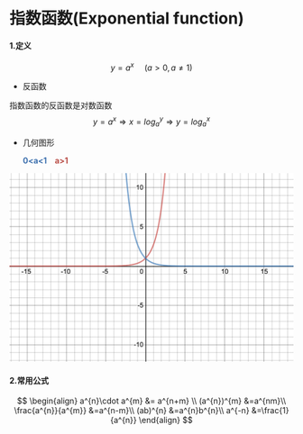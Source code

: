 # 指数函数(Exponential function)

####  1.定义
$$
y=a^{x}\,\,\,\,\,\,\,\,(a>0,a\neq 1)
$$

* 反函数

指数函数的反函数是对数函数
$$
y=a^{x} \Rightarrow x={log_{a}}^{y}\Rightarrow y={log_{a}}^{x}
$$


* 几何图形

  <font color=#3D70AE>**0<a<1**</font>&emsp;<font color=#B94D46>**a>1**</font>

![a>1](./pic_exponential/ex.png)


#### 2.常用公式

$$
\begin{align}
a^{n}\cdot a^{m} &= a^{n+m} \\
(a^{n})^{m} &=a^{nm}\\
\frac{a^{n}}{a^{m}} &=a^{n-m}\\
(ab)^{n} &=a^{n}b^{n}\\
a^{-n} &=\frac{1}{a^{n}}
\end{align}
$$